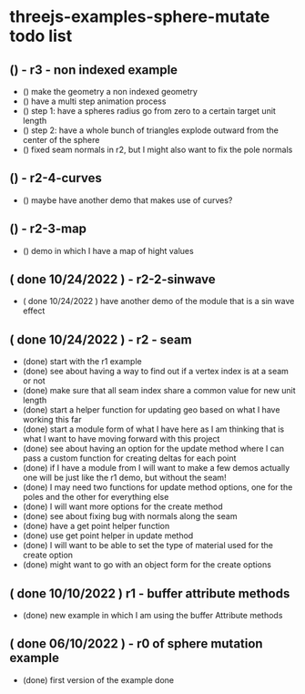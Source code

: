 # threejs-examples-sphere-mutate todo list

## () - r3 - non indexed example
* () make the geometry a non indexed geometry
* () have a multi step animation process
* () step 1: have a spheres radius go from zero to a certain target unit length
* () step 2: have a whole bunch of triangles explode outward from the center of the sphere
* () fixed seam normals in r2, but I might also want to fix the pole normals


## () - r2-4-curves
* () maybe have another demo that makes use of curves?

## () - r2-3-map
* () demo in which I have a map of hight values

## ( done 10/24/2022 ) - r2-2-sinwave
* ( done 10/24/2022 ) have another demo of the module that is a sin wave effect

## ( done 10/24/2022 ) - r2 - seam
* (done) start with the r1 example
* (done) see about having a way to find out if a vertex index is at a seam or not
* (done) make sure that all seam index share a common value for new unit length
* (done) start a helper function for updating geo based on what I have working this far
* (done) start a module form of what I have here as I am thinking that is what I want to have moving forward with this project
* (done) see about having an option for the update method where I can pass a custom function for creating deltas for each point
* (done) if I have a module from I will want to make a few demos actually one will be just like the r1 demo, but without the seam!
* (done) I may need two functions for update method options, one for the poles and the other for everything else
* (done) I will want more options for the create method
* (done) see about fixing bug with normals along the seam
* (done) have a get point helper function
* (done) use get point helper in update method
* (done) I will want to be able to set the type of material used for the create option
* (done) might want to go with an object form for the create options

## ( done 10/10/2022 ) r1 - buffer attribute methods
* (done) new example in which I am using the buffer Attribute methods

## ( done 06/10/2022 ) - r0 of sphere mutation example
* (done) first version of the example done